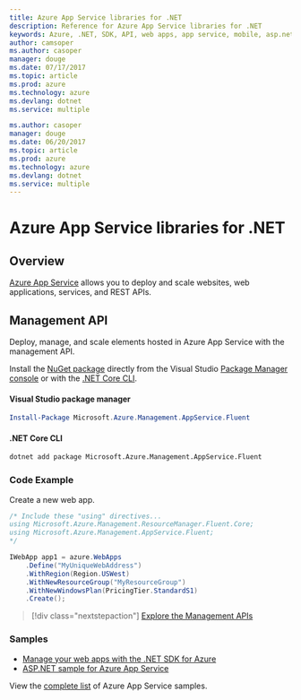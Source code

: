 ```yaml
---
title: Azure App Service libraries for .NET
description: Reference for Azure App Service libraries for .NET
keywords: Azure, .NET, SDK, API, web apps, app service, mobile, asp.net
author: camsoper
ms.author: casoper
manager: douge
ms.date: 07/17/2017
ms.topic: article
ms.prod: azure
ms.technology: azure
ms.devlang: dotnet
ms.service: multiple

ms.author: casoper
manager: douge
ms.date: 06/20/2017
ms.topic: article
ms.prod: azure
ms.technology: azure
ms.devlang: dotnet
ms.service: multiple
---
```


# Azure App Service libraries for .NET

## Overview

[Azure App Service](/azure/app-service/app-service-value-prop-what-is) allows you to deploy and scale websites, web applications, services, and REST APIs.

## Management API

Deploy, manage, and scale elements hosted in Azure App Service with the management API.

Install the [NuGet package](https://www.nuget.org/packages/Microsoft.Azure.Management.AppService.Fluent) directly from the Visual Studio [Package Manager console][PackageManager] or with the [.NET Core CLI][DotNetCLI].


#### Visual Studio package manager

```powershell
Install-Package Microsoft.Azure.Management.AppService.Fluent
```

#### .NET Core CLI

```bash
dotnet add package Microsoft.Azure.Management.AppService.Fluent
```

### Code Example

Create a new web app.

```csharp
/* Include these "using" directives...
using Microsoft.Azure.Management.ResourceManager.Fluent.Core;
using Microsoft.Azure.Management.AppService.Fluent;
*/

IWebApp app1 = azure.WebApps
    .Define("MyUniqueWebAddress")
    .WithRegion(Region.USWest)
    .WithNewResourceGroup("MyResourceGroup")
    .WithNewWindowsPlan(PricingTier.StandardS1)
    .Create();
```

> [!div class="nextstepaction"]
> [Explore the Management APIs](/dotnet/api/overview/azure/appservice/management)

### Samples

* [Manage your web apps with the .NET SDK for Azure](https://azure.microsoft.com/en-us/resources/samples/app-service-web-dotnet-manage/)
* [ASP.NET sample for Azure App Service](https://azure.microsoft.com/en-us/resources/samples/app-service-web-dotnet-get-started/)

View the [complete list](https://azure.microsoft.com/en-us/resources/samples/?platform=dotnet&term=app%20service) of Azure App Service samples.

[PackageManager]: https://docs.microsoft.com/nuget/tools/package-manager-console
[DotNetCLI]: https://docs.microsoft.com/en-us/dotnet/core/tools/dotnet-add-package